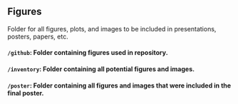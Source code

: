 ## Figures
Folder for all figures, plots, and images to be included in presentations, posters, papers, etc.
#### `/github`: Folder containing figures used in repository.
#### `/inventory`: Folder containing all potential figures and images.
#### `/poster`: Folder containing all figures and images that were included in the final poster.
